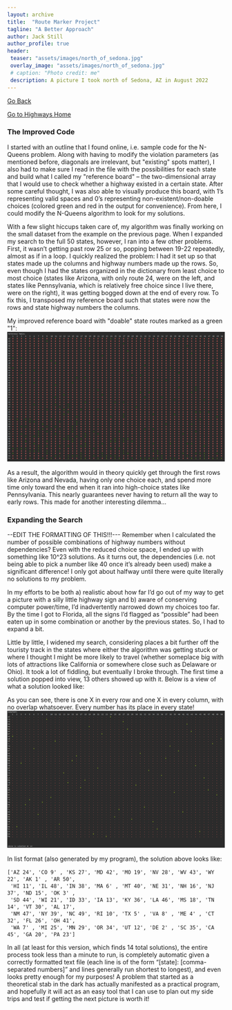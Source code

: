 ```yaml
---
layout: archive
title:  "Route Marker Project"
tagline: "A Better Approach"
author: Jack Still
author_profile: true
header:
 teaser: "assets/images/north_of_sedona.jpg"
 overlay_image: "assets/images/north_of_sedona.jpg"
 # caption: "Photo credit: me"
 description: A picture I took north of Sedona, AZ in August 2022
---
```

<a href="javascript:window.history.back();">Go Back</a>

[Go to Highways Home](/geography/route_marker_project/highways_home)

<h3 class="archive__subtitle">The Improved Code</h3>
I started with an outline that I found online, i.e. sample code for the N-Queens problem. Along with having to modify the violation parameters (as mentioned before, diagonals are irrelevant, but "existing" spots matter), I also had to make sure I read in the file with the possibilities for each state and build what I called my "reference board" – the two-dimensional array that I would use to check whether a highway existed in a certain state. After some careful thought, I was also able to visually produce this board, with 1’s representing valid spaces and 0’s representing non-existent/non-doable choices (colored green and red in the output for convenience). From here, I could modify the N-Queens algorithm to look for my solutions.

With a few slight hiccups taken care of, my algorithm was finally working on the small dataset from the example on the previous page. When I expanded my search to the full 50 states, however, I ran into a few other problems. First, it wasn’t getting past row 25 or so, popping between 19-22 repeatedly, almost as if in a loop. I quickly realized the problem: I had it set up so that states made up the columns and highway numbers made up the rows. So, even though I had the states organized in the dictionary from least choice to most choice (states like Arizona, with only route 24, were on the left, and states like Pennsylvania, which is relatively free choice since I live there, were on the right), it was getting bogged down at the end of every row. To fix this, I transposed my reference board such that states were now the rows and state highway numbers the columns. 

My improved reference board with "doable" state routes marked as a green "1":
![](/geography/route_marker_project/images/reference_board.png)


As a result, the algorithm would in theory quickly get through the first rows like Arizona and Nevada, having only one choice each, and spend more time only toward the end when it ran into high-choice states like Pennsylvania. This nearly guarantees never having to return all the way to early rows. This made for another interesting dilemma...

<h3 class="archive__subtitle">Expanding the Search</h3>
--EDIT THE FORMATTING OF THIS!!!---
Remember when I calculated the number of possible combinations of highway numbers without dependencies? Even with the reduced choice space, I ended up with something like 10^23 solutions. As it turns out, the dependencies (i.e. not being able to pick a number like 40 once it’s already been used) make a significant difference! I only got about halfway until there were quite literally no solutions to my problem.

In my efforts to be both a) realistic about how far I’d go out of my way to get a picture with a silly little highway sign and b) aware of conserving computer power/time, I’d inadvertently narrowed down my choices too far. By the time I got to Florida, all the signs I’d flagged as “possible” had been eaten up in some combination or another by the previous states. So, I had to expand a bit.

Little by little, I widened my search, considering places a bit further off the touristy track in the states where either the algorithm was getting stuck or where I thought I might be more likely to travel (whether someplace big with lots of attractions like California or somewhere close such as Delaware or Ohio). It took a lot of fiddling, but eventually I broke through. The first time a solution popped into view, 13 others showed up with it. Below is a view of what a solution looked like:
 
As you can see, there is one X in every row and one X in every column, with no overlap whatsoever. Every number has its place in every state!
![](/geography/route_marker_project/images/solution_board.png)



In list format (also generated by my program), the solution above looks like:
```
['AZ 24', 'CO 9' , 'KS 27', 'MD 42', 'MO 19', 'NV 28', 'WV 43', 'WY 22', 'AK 1' , 'AR 50',
 'HI 11', 'IL 48', 'IN 38', 'MA 6' , 'MT 40', 'NE 31', 'NH 16', 'NJ 37', 'ND 15', 'OK 3' , 
 'SD 44', 'WI 21', 'ID 33', 'IA 13', 'KY 36', 'LA 46', 'MS 18', 'TN 14', 'VT 30', 'AL 17',
 'NM 47', 'NY 39', 'NC 49', 'RI 10', 'TX 5' , 'VA 8' , 'ME 4' , 'CT 32', 'FL 26', 'OH 41',
 'WA 7' , 'MI 25', 'MN 29', 'OR 34', 'UT 12', 'DE 2' , 'SC 35', 'CA 45', 'GA 20', 'PA 23']
```

In all (at least for this version, which finds 14 total solutions), the entire process took less than a minute to run, is completely automatic given a correctly formatted text file (each line is of the form “[state]: [comma-separated numbers]” and lines generally run shortest to longest), and even looks pretty enough for my purposes! A problem that started as a theoretical stab in the dark has actually manifested as a practical program, and hopefully it will act as an easy tool that I can use to plan out my side trips and test if getting the next picture is worth it!
